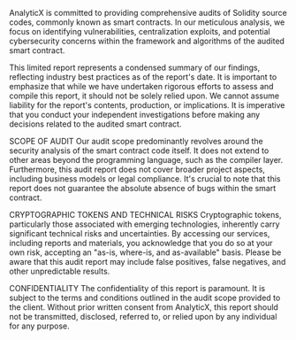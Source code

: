 AnalyticX is committed to providing comprehensive audits of Solidity source codes, commonly known as smart contracts. In our meticulous analysis, we focus on identifying vulnerabilities, centralization exploits, and potential cybersecurity concerns within the framework and algorithms of the audited smart contract.

This limited report represents a condensed summary of our findings, reflecting industry best practices as of the report's date. It is important to emphasize that while we have undertaken rigorous efforts to assess and compile this report, it should not be solely relied upon. We cannot assume liability for the report's contents, production, or implications. It is imperative that you conduct your independent investigations before making any decisions related to the audited smart contract.

SCOPE OF AUDIT
Our audit scope predominantly revolves around the security analysis of the smart contract code itself. It does not extend to other areas beyond the programming language, such as the compiler layer. Furthermore, this audit report does not cover broader project aspects, including business models or legal compliance. It's crucial to note that this report does not guarantee the absolute absence of bugs within the smart contract.

CRYPTOGRAPHIC TOKENS AND TECHNICAL RISKS
Cryptographic tokens, particularly those associated with emerging technologies, inherently carry significant technical risks and uncertainties. By accessing our services, including reports and materials, you acknowledge that you do so at your own risk, accepting an "as-is, where-is, and as-available" basis. Please be aware that this audit report may include false positives, false negatives, and other unpredictable results.

CONFIDENTIALITY
The confidentiality of this report is paramount. It is subject to the terms and conditions outlined in the audit scope provided to the client. Without prior written consent from AnalyticX, this report should not be transmitted, disclosed, referred to, or relied upon by any individual for any purpose.
